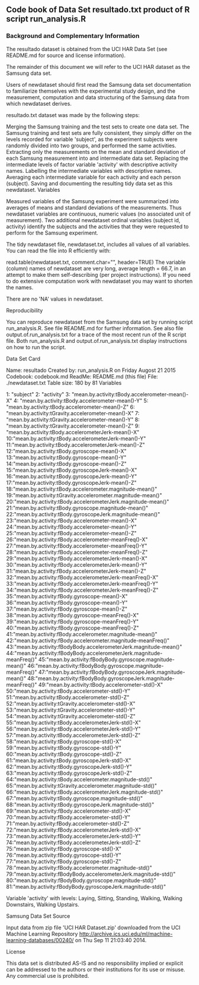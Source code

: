 ## Code book of Data Set resultado.txt product of R script run_analysis.R

### Background and Complementary Information

The resultado dataset is obtained from the UCI HAR Data Set (see README.md for source and license information).

The remainder of this document we will refer to the UCI HAR dataset as the Samsung data set.

Users of newdataset should first read the Samsung data set documentation to familiarize 
themselves with the experimental study design, and the measurement, computation and data
structuring of the Samsung data from which newdataset derives.

resultado.txt dataset was made by the following steps:

Merging the Samsung training and the test sets to create one data set. 
The Samsung training and test sets are fully consistent, they simply differ on the levels 
recorded for variable 'subject', as the experiment subjects were randomly divided into two groups, 
and performed the same activities.
Extracting only the measurements on the mean and standard deviation of each Samsung measurement 
into and intermediate data set.
Replacing the intermediate levels of factor variable 'activity' with descriptive activity names.
Labelling the intermediate variables with descriptive names.
Averaging each intermediate variable for each activity and each person (subject).
Saving and documenting the resulting tidy data set as this newdataset.
Variables

Measured variables of the Samsung experiment were summarized into averages of means and 
standard deviations of the measurements. Thus newdataset variables are continuous, numeric values 
(no associated unit of measurement). Two additional newdataset ordinal variables (subject id, activity)
 identify the subjects and the activities that they were requested to perform for the Samsung experiment.

The tidy newdataset file, newdataset.txt, includes all values of all variables. 
You can read the file into R efficiently with:

  read.table(newdataset.txt, comment.char="", header=TRUE)
The variable (column) names of newdataset are very long, average length = 66.7, in an attempt to make 
them self-describing (per project instructions). If you need to do extensive computation work with 
newdataset you may want to shorten the names.

There are no 'NA' values in newdataset.

Reproducibility

You can reproduce newdataset from the Samsung data set by running script run_analysis.R. 
See file README.md for further information. See also file output.of.run_analysis.txt for a trace 
of the most recent run of the R script file. Both run_analysis.R and output.of.run_analysis.txt 
display instructions on how to run the script.

Data Set Card

Name: resultado
Created by: run_analysis.R on Friday Augost 21 2015
Codebook: codebook.md
ReadMe: README.md (this file)
File: ./newdataset.txt
Table size: 180 by 81
Variables

1: "subject"
2: "activity"
3: "mean.by.activity:tBody.accelerometer-mean()-X"
4: "mean.by.activity:tBody.accelerometer-mean()-Y" 
5: "mean.by.activity:tBody.accelerometer-mean()-Z"
6: "mean.by.activity:tGravity.accelerometer-mean()-X"
7: "mean.by.activity:tGravity.accelerometer-mean()-Y"
8: "mean.by.activity:tGravity.accelerometer-mean()-Z"
9: "mean.by.activity:tBody.accelerometerJerk-mean()-X"
10:"mean.by.activity:tBody.accelerometerJerk-mean()-Y"
11:"mean.by.activity:tBody.accelerometerJerk-mean()-Z"
12:"mean.by.activity:tBody.gyroscope-mean()-X"
13:"mean.by.activity:tBody.gyroscope-mean()-Y"
14:"mean.by.activity:tBody.gyroscope-mean()-Z"
15:"mean.by.activity:tBody.gyroscopeJerk-mean()-X"
16:"mean.by.activity:tBody.gyroscopeJerk-mean()-Y"
17:"mean.by.activity:tBody.gyroscopeJerk-mean()-Z"
18:"mean.by.activity:tBody.accelerometer.magnitude-mean()"
19:"mean.by.activity:tGravity.accelerometer.magnitude-mean()"
20:"mean.by.activity:tBody.accelerometerJerk.magnitude-mean()"
21:"mean.by.activity:tBody.gyroscope.magnitude-mean()"
22:"mean.by.activity:tBody.gyroscopeJerk.magnitude-mean()"
23:"mean.by.activity:fBody.accelerometer-mean()-X"
24:"mean.by.activity:fBody.accelerometer-mean()-Y"
25:"mean.by.activity:fBody.accelerometer-mean()-Z"
26:"mean.by.activity:fBody.accelerometer-meanFreq()-X"
27:"mean.by.activity:fBody.accelerometer-meanFreq()-Y"
28:"mean.by.activity:fBody.accelerometer-meanFreq()-Z"
29:"mean.by.activity:fBody.accelerometerJerk-mean()-X" 
30:"mean.by.activity:fBody.accelerometerJerk-mean()-Y"
31:"mean.by.activity:fBody.accelerometerJerk-mean()-Z"
32:"mean.by.activity:fBody.accelerometerJerk-meanFreq()-X"
33:"mean.by.activity:fBody.accelerometerJerk-meanFreq()-Y"
34:"mean.by.activity:fBody.accelerometerJerk-meanFreq()-Z"
35:"mean.by.activity:fBody.gyroscope-mean()-X"
36:"mean.by.activity:fBody.gyroscope-mean()-Y"
37:"mean.by.activity:fBody.gyroscope-mean()-Z"
38:"mean.by.activity:fBody.gyroscope-meanFreq()-X"
39:"mean.by.activity:fBody.gyroscope-meanFreq()-Y"
40:"mean.by.activity:fBody.gyroscope-meanFreq()-Z"
41:"mean.by.activity:fBody.accelerometer.magnitude-mean()"
42:"mean.by.activity:fBody.accelerometer.magnitude-meanFreq()"
43:"mean.by.activity:fBodyBody.accelerometerJerk.magnitude-mean()"
44:"mean.by.activity:fBodyBody.accelerometerJerk.magnitude-meanFreq()"
45:"mean.by.activity:fBodyBody.gyroscope.magnitude-mean()"
46:"mean.by.activity:fBodyBody.gyroscope.magnitude-meanFreq()" 
47:"mean.by.activity:fBodyBody.gyroscopeJerk.magnitude-mean()"
48:"mean.by.activity:fBodyBody.gyroscopeJerk.magnitude-meanFreq()"
49:"mean.by.activity:tBody.accelerometer-std()-X" 
50:"mean.by.activity:tBody.accelerometer-std()-Y" 
51:"mean.by.activity:tBody.accelerometer-std()-Z" 
52:"mean.by.activity:tGravity.accelerometer-std()-X" 
53:"mean.by.activity:tGravity.accelerometer-std()-Y" 
54:"mean.by.activity:tGravity.accelerometer-std()-Z" 
55:"mean.by.activity:tBody.accelerometerJerk-std()-X" 
56:"mean.by.activity:tBody.accelerometerJerk-std()-Y" 
57:"mean.by.activity:tBody.accelerometerJerk-std()-Z" 
58:"mean.by.activity:tBody.gyroscope-std()-X" 
59:"mean.by.activity:tBody.gyroscope-std()-Y" 
60:"mean.by.activity:tBody.gyroscope-std()-Z" 
61:"mean.by.activity:tBody.gyroscopeJerk-std()-X" 
62:"mean.by.activity:tBody.gyroscopeJerk-std()-Y" 
63:"mean.by.activity:tBody.gyroscopeJerk-std()-Z" 
64:"mean.by.activity:tBody.accelerometer.magnitude-std()" 
65:"mean.by.activity:tGravity.accelerometer.magnitude-std()" 
66:"mean.by.activity:tBody.accelerometerJerk.magnitude-std()" 
67:"mean.by.activity:tBody.gyroscope.magnitude-std()" 
68:"mean.by.activity:tBody.gyroscopeJerk.magnitude-std()" 
69:"mean.by.activity:fBody.accelerometer-std()-X" 
70:"mean.by.activity:fBody.accelerometer-std()-Y" 
71:"mean.by.activity:fBody.accelerometer-std()-Z" 
72:"mean.by.activity:fBody.accelerometerJerk-std()-X" 
73:"mean.by.activity:fBody.accelerometerJerk-std()-Y" 
74:"mean.by.activity:fBody.accelerometerJerk-std()-Z" 
75:"mean.by.activity:fBody.gyroscope-std()-X" 
76:"mean.by.activity:fBody.gyroscope-std()-Y" 
77:"mean.by.activity:fBody.gyroscope-std()-Z" 
78:"mean.by.activity:fBody.accelerometer.magnitude-std()" 
79:"mean.by.activity:fBodyBody.accelerometerJerk.magnitude-std()" 
80:"mean.by.activity:fBodyBody.gyroscope.magnitude-std()" 
81:"mean.by.activity:fBodyBody.gyroscopeJerk.magnitude-std()"


Variable 'activity' with levels: Laying, Sitting, Standing, Walking, Walking Downstairs, Walking Upstairs.

Samsung Data Set Source

Input data from zip file 'UCI HAR Dataset.zip' downloaded from the UCI Machine Learning Repository
http://archive.ics.uci.edu/ml/machine-learning-databases/00240/ on Thu Sep 11 21:03:40 2014.

License

This data set is distributed AS-IS and no responsibility implied or explicit can be addressed to 
the authors or their institutions for its use or misuse. Any commercial use is prohibited.